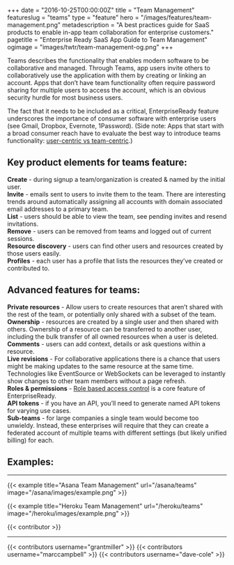 +++
date = "2016-10-25T00:00:00Z"
title = "Team Management"
featureslug = "teams"
type = "feature"
hero = "/images/features/team-management.png"
metadescription = "A best practices guide for SaaS products to enable in-app team collaboration for enterprise customers."
pagetitle = "Enterprise Ready SaaS App Guide to Team Management"
ogimage = "images/twtr/team-management-og.png"
+++

Teams describes the functionality that enables modern software to be collaborative and managed. Through Teams, app users invite others to collaboratively use the application with them by creating or linking an account. Apps that don’t have team functionality often require password sharing for multiple users to access the account, which is an obvious security hurdle for most business users.

The fact that it needs to be included as a critical, EnterpriseReady feature underscores the importance of consumer software with enterprise users (see Gmail, Dropbox, Evernote, 1Password). (Side note: Apps that start with a broad consumer reach have to evaluate the best way to introduce teams functionality: [user-centric vs team-centric](/blog/user-centric-v-team-centric).)

## Key product elements for teams feature:
**Create** - during signup a team/organization is created & named by the initial user.  
**Invite** - emails sent to users to invite them to the team. There are interesting trends around automatically assigning all accounts with domain associated email addresses to a primary team.  
**List** - users should be able to view the team, see pending invites and resend invitations.  
**Remove** - users can be removed from teams and logged out of current sessions.  
**Resource discovery** - users can find other users and resources created by those users easily.  
**Profiles** - each user has a profile that lists the resources they’ve created or contributed to.  

## Advanced features for teams:
**Private resources** - Allow users to create resources that aren’t shared with the rest of the team, or potentially only shared with a subset of the team.  
**Ownership** - resources are created by a single user and then shared with others. Ownership of a resource can be transferred to another user, including the bulk transfer of all owned resources when a user is deleted.  
**Comments** - users can add context, details or ask questions within a resource.  
**Live revisions** - For collaborative applications there is a chance that users might be making updates to the same resource at the same time. Technologies like EventSource or WebSockets can be leveraged to instantly show changes to other team members without a page refresh.  
**Roles & permissions** - [Role based access control](/features/role-based-access-control) is a core feature of EnterpriseReady.  
**API tokens** - if you have an API, you’ll need to generate named API tokens for varying use cases.  
**Sub-teams** - for large companies a single team would become too unwieldy. Instead, these enterprises will require that they can create a federated account of multiple teams with different settings (but likely unified billing) for each.  


## Examples:
----   
{{< example title="Asana Team Management" url="/asana/teams" image="/asana/images/example.png" >}}

{{< example title="Heroku Team Management" url="/heroku/teams" image="/heroku/images/example.png" >}}

{{< contributor >}}

----
{{< contributors username="grantmiller" >}}
{{< contributors username="marccampbell" >}}
{{< contributors username="dave-cole" >}}
